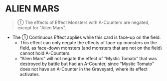 
# ALIEN MARS  
> ① The effects of Effect Monsters with A-Counters are negated, except for "Alien Mars".

*   The ① Continuous Effect applies while this card is face-up on the field.
    *   This effect can only negate the effects of face-up monsters on the field, as face-down monsters (and monsters that are not on the field) cannot hold A-Counters.
    *   “Alien Mars” will not negate the effect of “Mystic Tomato” that was destroyed by battle but had an A-Counter, since “Mystic Tomato” does not have an A-Counter in the Graveyard, where its effect activates.

  